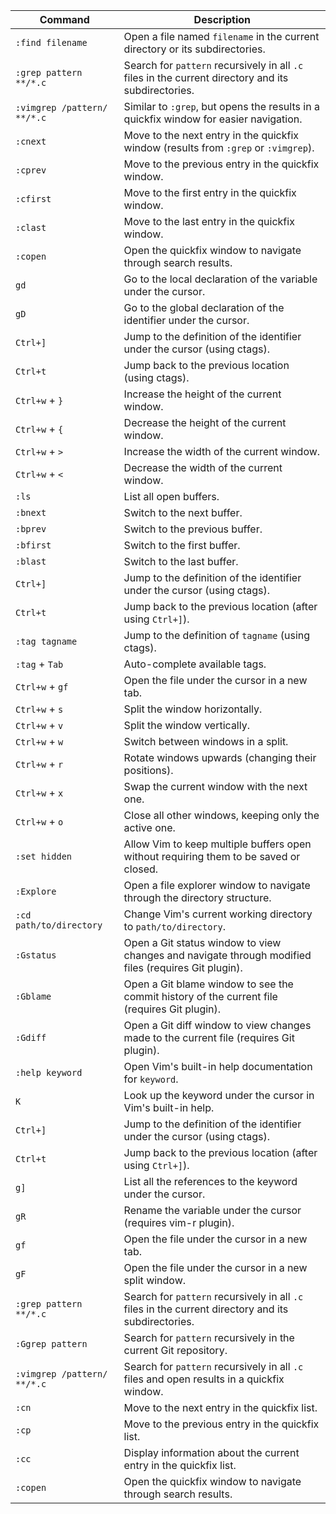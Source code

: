 | Command                   | Description                                                                                       |
|---------------------------|---------------------------------------------------------------------------------------------------|
| `:find filename`          | Open a file named `filename` in the current directory or its subdirectories.                      |
| `:grep pattern **/*.c`    | Search for `pattern` recursively in all `.c` files in the current directory and its subdirectories. |
| `:vimgrep /pattern/ **/*.c` | Similar to `:grep`, but opens the results in a quickfix window for easier navigation.              |
| `:cnext`                  | Move to the next entry in the quickfix window (results from `:grep` or `:vimgrep`).                 |
| `:cprev`                  | Move to the previous entry in the quickfix window.                                                 |
| `:cfirst`                 | Move to the first entry in the quickfix window.                                                    |
| `:clast`                  | Move to the last entry in the quickfix window.                                                     |
| `:copen`                  | Open the quickfix window to navigate through search results.                                        |
| `gd`                      | Go to the local declaration of the variable under the cursor.                                      |
| `gD`                      | Go to the global declaration of the identifier under the cursor.                                   |
| `Ctrl+]`                  | Jump to the definition of the identifier under the cursor (using ctags).                            |
| `Ctrl+t`                  | Jump back to the previous location (using ctags).                                                   |
| `Ctrl+w` + `}`             | Increase the height of the current window.                                                         |
| `Ctrl+w` + `{`             | Decrease the height of the current window.                                                         |
| `Ctrl+w` + `>`             | Increase the width of the current window.                                                          |
| `Ctrl+w` + `<`             | Decrease the width of the current window.                                                          |
| `:ls`                     | List all open buffers.                                                                            |
| `:bnext`                  | Switch to the next buffer.                                                                         |
| `:bprev`                  | Switch to the previous buffer.                                                                     |
| `:bfirst`                 | Switch to the first buffer.                                                                        |
| `:blast`                  | Switch to the last buffer.                                                                         |
| `Ctrl+]`                  | Jump to the definition of the identifier under the cursor (using ctags).                            |
| `Ctrl+t`                  | Jump back to the previous location (after using `Ctrl+]`).                                           |
| `:tag tagname`            | Jump to the definition of `tagname` (using ctags).                                                   |
| `:tag` + `Tab`            | Auto-complete available tags.                                                                      |
| `Ctrl+w` + `gf`           | Open the file under the cursor in a new tab.                                                        |
| `Ctrl+w` + `s`            | Split the window horizontally.                                                                     |
| `Ctrl+w` + `v`            | Split the window vertically.                                                                       |
| `Ctrl+w` + `w`            | Switch between windows in a split.                                                                  |
| `Ctrl+w` + `r`            | Rotate windows upwards (changing their positions).                                                  |
| `Ctrl+w` + `x`            | Swap the current window with the next one.                                                          |
| `Ctrl+w` + `o`            | Close all other windows, keeping only the active one.                                               |
| `:set hidden`             | Allow Vim to keep multiple buffers open without requiring them to be saved or closed.               |
| `:Explore`                | Open a file explorer window to navigate through the directory structure.                             |
| `:cd path/to/directory`   | Change Vim's current working directory to `path/to/directory`.                                       |
| `:Gstatus`                | Open a Git status window to view changes and navigate through modified files (requires Git plugin). |
| `:Gblame`                 | Open a Git blame window to see the commit history of the current file (requires Git plugin).        |
| `:Gdiff`                  | Open a Git diff window to view changes made to the current file (requires Git plugin).               |
| `:help keyword`           | Open Vim's built-in help documentation for `keyword`.                                               |
| `K`                       | Look up the keyword under the cursor in Vim's built-in help.                                         |
| `Ctrl+]`                  | Jump to the definition of the identifier under the cursor (using ctags).                            |
| `Ctrl+t`                  | Jump back to the previous location (after using `Ctrl+]`).                                           |
| `g]`                      | List all the references to the keyword under the cursor.                                             |
| `gR`                      | Rename the variable under the cursor (requires vim-r plugin).                                        |
| `gf`                      | Open the file under the cursor in a new tab.                                                        |
| `gF`                      | Open the file under the cursor in a new split window.                                                |
| `:grep pattern **/*.c`    | Search for `pattern` recursively in all `.c` files in the current directory and its subdirectories. |
| `:Ggrep pattern`          | Search for `pattern` recursively in the current Git repository.                                      |
| `:vimgrep /pattern/ **/*.c` | Search for `pattern` recursively in all `.c` files and open results in a quickfix window.           |
| `:cn`                     | Move to the next entry in the quickfix list.                                                        |
| `:cp`                     | Move to the previous entry in the quickfix list.                                                    |
| `:cc`                     | Display information about the current entry in the quickfix list.                                    |
| `:copen`                  | Open the quickfix window to navigate through search results.                                         |
